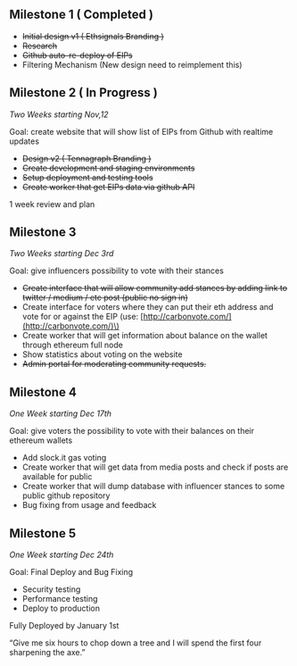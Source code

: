 

## Milestone 1 \( Completed \)

* ~~Initial design v1 \( Ethsignals Branding \)~~
* ~~Research~~
* ~~Github auto-re-deploy of EIPs~~
* Filtering Mechanism (New design need to reimplement this)

## Milestone 2 \( In Progress \)
*Two Weeks starting Nov,12*

Goal: create website that will show list of EIPs from Github with realtime updates

* ~~Design v2 ( Tennagraph Branding )~~
* ~~Create development and staging environments~~
* ~~Setup deployment and testing tools~~
* ~~Create worker that get EIPs data via github API~~

1 week review and plan

## Milestone 3
*Two Weeks starting Dec 3rd*

Goal: give influencers possibility to vote with their stances

* ~~Create interface that will allow community add stances by adding link to twitter / medium / etc post \(public no sign in\)~~
* Create interface for voters where they can put their eth address and vote for or against the EIP \(use: [http://carbonvote.com/](http://carbonvote.com/)\)
* Create worker that will get information about balance on the wallet through ethereum full node
* Show statistics about voting on the website
* ~~Admin portal for moderating community requests.~~

## Milestone 4
*One Week starting Dec 17th*

Goal: give voters the possibility to vote with their balances on their ethereum wallets
* Add slock.it gas voting
* Create worker that will get data from media posts and check if posts are available for public
* Create worker that will dump database with influencer stances to some public github repository
* Bug fixing from usage and feedback


## Milestone 5
*One Week starting Dec 24th*

Goal: Final Deploy and Bug Fixing

* Security testing
* Performance testing
* Deploy to production

Fully Deployed by January 1st

“Give me six hours to chop down a tree and I will spend the first four sharpening the axe.”
